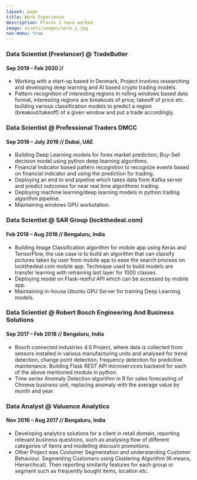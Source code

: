 ```yaml
---
layout: page
title: Work Experience
description: Places I have worked
image: assets/images/work_s.jpg
nav-menu: true
---
```


### Data Scientist (Freelancer) @ TradeButler
#### Sep 2019 – Feb 2020 // 
+ Working with a start-up based in Denmark, Project involves researching and developing deep learning and AI based crypto trading models.     
+ Pattern recognition of interesting regions in rolling windows based data format, interesting regions are breakouts of price, takeoff of price etc.
building various classification models to predict a region (breakout/takeoff)  of a given window and put a trade accordingly.     

### Data Scientist @ Professional Traders DMCC
#### Sep 2018 – July 2019 // Dubai, UAE
+ Building Deep Learning models for forex market prediction, Buy-Sell decision model using python deep learning algorithms.     
+ Financial Indicator based pattern recognition to recognize events based on financial indicator and using the prediction for trading.     
+ Deploying an end to end pipeline which takes data from Kafka server and predict outcomes for near real time algorithmic trading.     
+ Deploying machine learning/deep learning models in python trading algorithm pipeline.    
+ Maintaining windows GPU workstation.    

### Data Scientist @ SAR Group (lockthedeal.com) 
#### Feb 2018 – Aug 2018 // Bengaluru, India          
+ Building Image Classification algorithm for mobile app using Keras and TensorFlow, the use case is to build an algorithm that can classify pictures taken by user from mobile app to ease the search process on lockthedeal.com mobile app. Technique used to build models are transfer learning with retraining last layer for 1000 classes.        
+ Deploying model on Flask-restful API which can be accessed by mobile app.     
+ Maintaining in-house Ubuntu GPU Server for training Deep Learning models.    

### Data Scientist @ Robert Bosch Engineering And Business Solutions
#### Sep 2017 – Feb 2018 // Bengaluru, India      
+ Bosch connected industries 4.0 Project, where data is collected from sensors installed in various manufacturing units and analysed for trend detection, change point detection, frequency detection for predictive maintenance. Building Flask REST API microservices backend for each of the above mentioned module in python.       
+ Time series Anomaly Detection algorithm in R for sales forecasting of Chinese business unit, replacing anomaly with the average value by month and year.     

### Data Analyst @ Valuence Analytics
#### Nov 2016 – Aug 2017 // Bengaluru, India    
+ Developing analytics solutions for a client in retail domain, reporting relevant business questions, such as analysing flow of different categories of Items and modelling discount promotions.          
+ Other Project was Customer Segmentation and understanding Customer Behaviour. Segmenting Customers using Clustering Algorithm (K-means, Hierarchical). Then reporting similarity features for each group or segment such as frequently bought items, location etc.         
